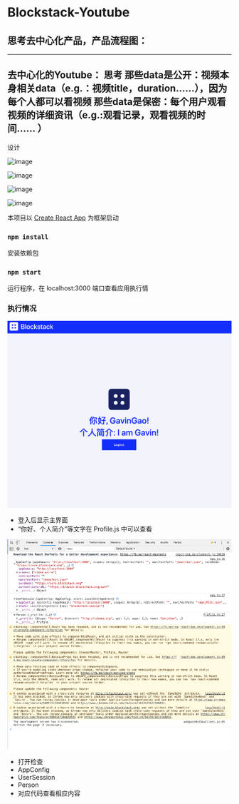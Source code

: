# Blockstack-Youtube

## 思考去中心化产品，产品流程图：
-------------------
去中心化的Youtube：
思考
那些data是公开：视频本身相关data（e.g.：视频title，duration…...），因为每个人都可以看视频
那些data是保密：每个用户观看视频的详细资讯（e.g.:观看记录，观看视频的时间...... ）
-------------------
设计

![image](https://github.com/kuoyehs/Blockstack-Youtube/blob/master/readme_img/1.png)

![image](https://github.com/kuoyehs/Blockstack-Youtube/blob/master/readme_img/2.png)

![image](https://github.com/kuoyehs/Blockstack-Youtube/blob/master/readme_img/3.png)

![image](https://github.com/kuoyehs/Blockstack-Youtube/blob/master/readme_img/4.png)

本项目以 [Create React App](https://github.com/facebook/create-react-app) 为框架启动

### `npm install`
安装依赖包

### `npm start`
运行程序，在 localhost:3000 端口查看应用执行情

### 执行情况

![](resources/a.png)

- 登入后显示主界面
- “你好、个人简介”等文字在 Profile.js 中可以查看


![](resources/b.png)
- 打开检查
- AppConfig
- UserSession
- Person
- 对应代码查看相应内容
